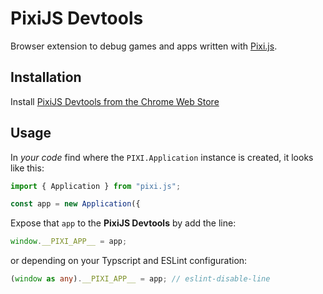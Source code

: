 # PixiJS Devtools

Browser extension to debug games and apps written with [Pixi.js](http://pixijs.com/).

## Installation

Install [PixiJS Devtools from the Chrome Web Store](https://chrome.google.com/webstore/detail/pixi-inspector/aamddddknhcagpehecnhphigffljadon)

## Usage

In _your code_ find where the `PIXI.Application` instance is created, it looks like this:

```js
import { Application } from "pixi.js";

const app = new Application({
```

Expose that `app` to the **PixiJS Devtools** by add the line:

```js
window.__PIXI_APP__ = app;
```

or depending on your Typscript and ESLint configuration:

```ts
(window as any).__PIXI_APP__ = app; // eslint-disable-line
```
